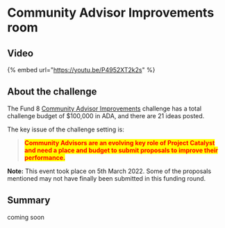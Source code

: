 # Community Advisor Improvements room

## Video

{% embed url="https://youtu.be/P4952XT2k2s" %}

## About the challenge

The Fund 8 [Community Advisor Improvements](https://cardano.ideascale.com/c/campaigns/26453/about) challenge has a total challenge budget of $100,000 in ADA, and there are 21 ideas posted.

The key issue of the challenge setting is:

> <mark style="color:red;">**Community Advisors are an evolving key role of Project Catalyst and need a place and budget to submit proposals to improve their performance.**</mark>

**Note:** This event took place on 5th March 2022. Some of the proposals mentioned may not have finally been submitted in this funding round.

## Summary

coming soon
